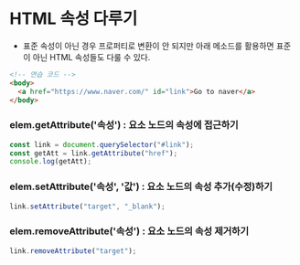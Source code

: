 # HTML 속성 다루기

- 표준 속성이 아닌 경우 프로퍼티로 변환이 안 되지만 아래 메소드를 활용하면 표준이 아닌 HTML 속성들도 다룰 수 있다.

```html
<!-- 연습 코드 -->
<body>
  <a href="https://www.naver.com/" id="link">Go to naver</a>
</body>
```

### elem.getAttribute('속성') : 요소 노드의 속성에 접근하기

```javascript
const link = document.querySelector("#link");
const getAtt = link.getAttribute("href");
console.log(getAtt);
```

### elem.setAttribute('속성', '값') : 요소 노드의 속성 추가(수정)하기

```javascript
link.setAttribute("target", "_blank");
```

### elem.removeAttribute('속성') : 요소 노드의 속성 제거하기

```javascript
link.removeAttribute("target");
```
